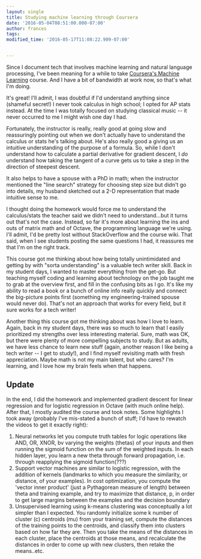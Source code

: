 ```yaml
---
layout: single
title: Studying machine learning through Coursera
date: '2016-05-04T08:51:00.000-07:00'
author: frances
tags: 
modified_time: '2016-05-17T11:08:22.909-07:00'


---
```


Since I document tech that involves machine learning and natural language 
processing, I've been meaning for a while to take [Coursera's Machine 
Learning](https://www.coursera.org/learn/machine-learning/) course. And I have 
a bit of bandwidth at work now, so that's what I'm doing. 

It's great! I'll admit, I was doubtful if I'd understand anything since 
(shameful secret!) I never took calculus in high school; I opted for AP stats 
instead. At the time I was totally focused on studying classical music -- it 
never occurred to me I might wish one day I had. 

Fortunately, the instructor is really, really good at going slow and 
reassuringly pointing out when we don't actually have to understand the 
calculus or stats he's talking about.  He's also really good a giving us an 
intuitive understanding of the purpose of a formula. So, while I don't 
understand how to calculate a partial derivative for gradient descent, I *do* 
understand how taking the tangent of a curve gets us to take a step in the 
direction of steepest descent. 

It also helps to have a spouse with a PhD in math; when the instructor 
mentioned the "line search" strategy for choosing step size but didn't go into 
details, my husband sketched out a 2-D representation that made intuitive 
sense to me. 

I thought doing the homework would force me to understand the calculus/stats 
the teacher said we didn't need to understand...but it turns out that's not 
the case. Instead, so far it's more about learning the ins and outs of matrix 
math and of Octave, the programming language we're using. I'll admit, I'd be 
pretty lost without StackOverflow and the course wiki. That said, when I see 
students posting the same questions I had, it reassures me that I'm
on the right track. 

This course got me thinking about how being totally unintimidated and getting 
by with "sorta understanding" is a valuable tech writer skill. Back in my 
student days, I wanted to master everything from the get-go. But teaching 
myself coding and learning about technology on the job taught me to grab at 
the overview first, and fill in the confusing bits as I 
go. It's like my ability to read a book or a bunch of online info really 
quickly and connect the big-picture points first (something my 
engineering-trained spouse would never do).  That's not an approach that works 
for every field, but it sure works for a tech writer! 

Another thing this course got me thinking about was how I love to learn. 
Again, back in my student days, there was so much to learn that I easily 
prioritized my strengths over less interesting material. Sure, math was OK, 
but there were plenty of more compelling subjects to study.  But as adults, we 
have less chance to learn new stuff (again, another reason I like being a tech 
writer -- I get to study!), and I find myself revisiting math with fresh 
appreciation. Maybe math is not my main talent, but who cares? I'm learning, 
and I love how my brain feels when that happens. 

## Update 
In the end, I did the homework and implemented gradient descent for linear 
regression and for logistic regression in Octave (with much online help). 
After that, I mostly audited the course and took notes. Some highlights I took 
away (probably I've mis-stated a bunch of stuff; I'd have to rewatch the 
videos to get it exactly right): 

1. Neural networks let you compute truth tables for logic operations like AND, 
OR, XNOR, bv varying the weights (thetas) of your inputs and then running the 
sigmoid function on the sum of the weighted inputs. In each hidden layer, you 
learn a new theta through forward propagation, i.e. through reapplying the 
sigmoid function(???) 
1. Support vector machines are similar to logistic regression, with the 
addition of kernels (landmarks to which you measure the similarity, or 
distance, of your examples). In cost optimization, you compute the 'vector 
inner product'  (just a Pythagorean measure of length) between theta and 
training example, and try to maximize that distance, p, in order to get large 
margins between the examples and the decision boundary 
1. Unsupervised learning using k-means clustering was conceptually a lot 
simpler than I expected. You randomly initialize some k number of cluster (c) 
centroids (mu)  from your training set, compute the distances of the training 
points to the centroids, and classify them into clusters based on how far they 
are. Then you take the means of the distances in each cluster, place the 
centroids at those means, and recalculate the distances in order to come up 
with new clusters, then retake the means..etc. 